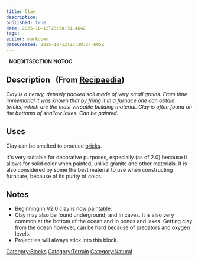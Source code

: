 ```yaml
---
title: Clay
description: 
published: true
date: 2025-10-12T23:38:31.464Z
tags: 
editor: markdown
dateCreated: 2025-10-12T23:38:27.605Z
---
```


  __NOEDITSECTION__ __NOTOC__

## Description   (From [Recipaedia](.. "wikilink"))

*Clay is a heavy, densely packed soil made of very small grains. From
time immemorial it was known that by firing it in a furnace one can
obtain bricks, which are the most versatile building material. Clay is
often found on the bottoms of shallow lakes. Can be painted.*

## Uses

Clay can be smelted to produce [bricks](Brick "wikilink").

It's very suitable for decorative purposes, especially (as of 2.0)
because it allows for solid color when painted, unlike granite and other
materials. It is also considered by some the best material to use when
constructing furniture, because of its purity of color.

## Notes

  - Beginning in V2.0 clay is now [paintable.](Painting "wikilink")
  - Clay may also be found underground, and in caves. It is also very
    common at the bottom of the ocean and in ponds and lakes. Getting
    clay from the ocean however, can be hard because of predators and
    oxygen levels.
  - Projectiles will always stick into this block.

[Category:Blocks](Category:Blocks "wikilink")
[Category:Terrain](Category:Terrain "wikilink")
[Category:Natural](Category:Natural "wikilink")